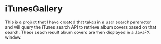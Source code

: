 # iTunesGallery

This is a project that I have created that takes in a user search parameter and will query the iTunes search API to retrieve album covers based on that search. These seach result album covers are then displayed in a JavaFX window.
